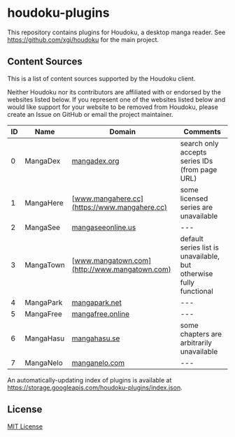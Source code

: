 # houdoku-plugins

This repository contains plugins for Houdoku, a desktop manga reader.
See <https://github.com/xgi/houdoku> for the main project.

## Content Sources

This is a list of content sources supported by the Houdoku client.

Neither Houdoku nor its contributors are affiliated with or endorsed by
the websites listed below. If you represent one of the websites listed
below and would like support for your website to be removed from
Houdoku, please create an Issue on GitHub or email the project
maintainer.

| ID | Name | Domain | Comments |
| - | - | - | - |
| 0 | MangaDex  | [mangadex.org](https://mangadex.org)           | search only accepts series IDs (from page URL) |
| 1 | MangaHere | [www.mangahere.cc](https://www.mangahere.cc)   | some licensed series are unavailable |
| 2 | MangaSee  | [mangaseeonline.us](https://mangaseeonline.us) | --- |
| 3 | MangaTown | [www.mangatown.com](http://www.mangatown.com)  | default series list is unavailable, but otherwise fully functional |
| 4 | MangaPark | [mangapark.net](https://mangapark.net)         | --- |
| 5 | MangaFree | [mangafree.online](https://mangafree.online)   | --- |
| 6 | MangaHasu | [mangahasu.se](http://mangahasu.se)            | some chapters are arbitrarily unavailable |
| 7 | MangaNelo | [manganelo.com](https://manganelo.com)         | --- |

An automatically-updating index of plugins is available at
<https://storage.googleapis.com/houdoku-plugins/index.json>.

## License

[MIT License](https://github.com/xgi/houdoku/blob/master/LICENSE)